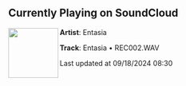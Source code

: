 ## Currently Playing on SoundCloud

[<img align="left" width="100" src="https://i1.sndcdn.com/artworks-5sETvVrazCzDV4zZ-51LoAA-t500x500.jpg">](https://soundcloud.com/entasiaaa/entasia-rec002wav)

**Artist**: Entasia 

**Track**: Entasia • REC002.WAV

Last updated at 09/18/2024 08:30
